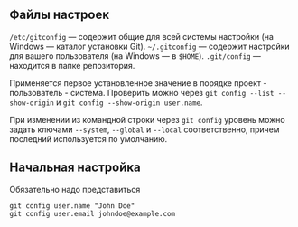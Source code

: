 ## Файлы настроек

`/etc/gitconfig` — содержит общие для всей системы настройки (на Windows — каталог установки Git).
`~/.gitconfig` — содержит настройки для вашего пользователя (на Windows — в `$HOME`).
`.git/config` — находится в папке репозитория.

Применяется первое установленное значение в порядке проект - пользователь - система. Проверить можно через `git config --list --show-origin` и `git config --show-origin user.name`.

При изменении из командной строки через `git config` уровень можно задать ключами `--system`, `--global` и `--local` соответственно, причем последний используется по умолчанию.

## Начальная настройка

Обязательно надо представиться

```
git config user.name "John Doe"
git config user.email johndoe@example.com
```

